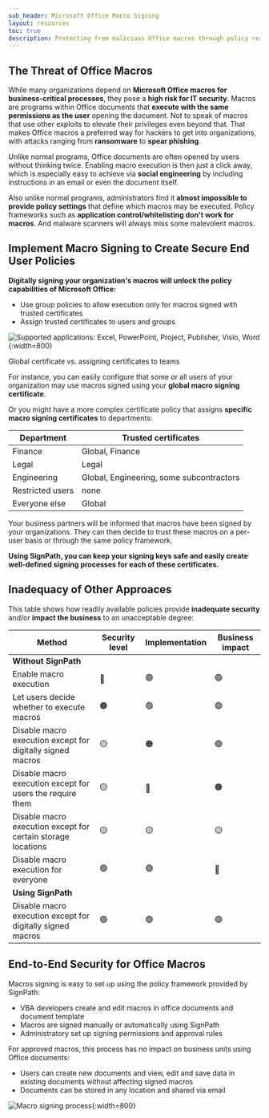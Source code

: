 ```yaml
---
sub_header: Microsoft Office Macro Signing
layout: resources
toc: true
description: Protecting from malicious Office macros through policy restrictions and signing
---
```


## The Threat of Office Macros

While many organizations depend on **Microsoft Office macros for business-critical processes**, they pose a **high risk for IT security**. Macros are programs within Office documents that **execute with the same permissions as the user** opening the document. Not to speak of macros that use other exploits to elevate their privileges even beyond that. That makes Office macros a preferred way for hackers to get into organizations, with attacks ranging from **ransomware** to **spear phishing**.

Unlike normal programs, Office documents are often opened by users without thinking twice. Enabling macro execution is then just a click away, which is especially easy to achieve via **social engineering** by including instructions in an email or even the document itself. 

Also unlike normal programs, administrators find it **almost impossible to provide policy settings** that define which macros may be executed. Policy frameworks such as **application control/whitelisting don't work for macros**. And malware scanners will always miss some malevolent macros.

## Implement Macro Signing to Create Secure End User Policies

**Digitally signing your organization's macros will unlock the policy capabilities of Microsoft Office:**

* Use group policies to allow execution only for macros signed with trusted certificates
* Assign trusted certificates to users and groups

![Supported applications: Excel, PowerPoint, Project, Publisher, Visio, Word](/assets/img/features/office-supported-apps.png){:width=800}

<div class="panel tip" markdown="1">
<div class="panel-header">Global certificate vs. assigning certificates to teams</div>

For instance, you can easily configure that some or all users of your organization may use macros signed using your **global macro signing certificate**.

Or you might have a more complex certificate policy that assigns **specific macro signing certificates** to departments:

| Department       | Trusted certificates
|------------------|---------------------------------------------------------
| Finance          | Global, Finance
| Legal            | Legal
| Engineering      | Global, Engineering, some subcontractors
| Restricted users | none
| Everyone else    | Global

Your business partners will be informed that macros have been signed by your organizations. They can then decide to trust these macros on a per-user basis or through the same policy framework.

</div>

**Using SignPath, you can keep your signing keys safe and easily create well-defined signing processes for each of these certificates.**

## Inadequacy of Other Approaces

This table shows how readily available policies provide **inadequate security** and/or **impact the business** to an unacceptable degree:

| Method                                                       | Security level  | Implementation  | Business impact |
|--------------------------------------------------------------|-----------------|-----------------|-----------------|
| **Without SignPath**                                                                                               |
| Enable macro execution                                       | 🔴             | 🟢              | 🟢             | This should never be enabled
| Let users decide whether to execute macros                   | 🟠             | 🟢              | 🟢             | You cannot rely on users making _always_ making the right decision
| Disable macro execution except for digitally signed macros   | 🟡             | 🟠              | 🟢             | Adequate private key security requires dedicated hardware, plus you need a reliable and auditable process
| Disable macro execution except for users the require them    | 🟡             | 🔴              | 🟠             | Each of these users still poses a risk, and they often add up
| Disable macro execution except for certain storage locations | 🟡             | 🟡              | 🟡             | This will mitigate direct internet/email attacks, but still any user can drop a malicious document in a trusted location
| Disable macro execution for everyone                         | 🟢             | 🟢              | 🔴             | Very safe but often unrealistic 
| **Using SignPath**                                                                                                 |
| Disable macro execution except for digitally signed macros   | 🟢             | 🟢              | 🟢             | Easily implement a secure signing process using an authorization and approval framework, and never worry about bad user choices again!

## End-to-End Security for Office Macros

Macros signing is easy to set up using the policy framework provided by SignPath:

* VBA developers create and edit macros in office documents and document template 
* Macros are signed manually or automatically using SignPath
* Administratory set up signing permissions and approval rules

For approved macros, this process has no impact on business units using Office documents:

* Users can create new documents and view, edit and save data in existing documents without affecting signed macros
* Documents can be stored in any location and shared via email

![Macro signing process](/assets/img/features/macro-signing-process.png){:width=800}
